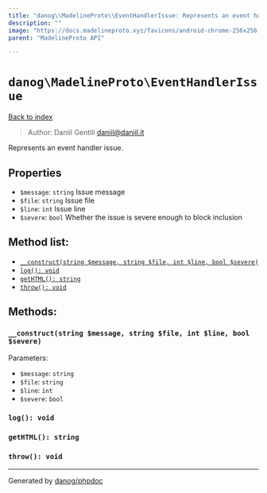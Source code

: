 ```yaml
---
title: "danog\\MadelineProto\\EventHandlerIssue: Represents an event handler issue."
description: ""
image: "https://docs.madelineproto.xyz/favicons/android-chrome-256x256.png"
parent: "MadelineProto API"

---
```

# `danog\MadelineProto\EventHandlerIssue`
[Back to index](../../index.html)

> Author: Daniil Gentili <daniil@daniil.it>  
  

Represents an event handler issue.  



## Properties
* `$message`: `string` Issue message
* `$file`: `string` Issue file
* `$line`: `int` Issue line
* `$severe`: `bool` Whether the issue is severe enough to block inclusion

## Method list:
* [`__construct(string $message, string $file, int $line, bool $severe)`](#__construct-string-message-string-file-int-line-bool-severe)
* [`log(): void`](#log-void)
* [`getHTML(): string`](#gethtml-string)
* [`throw(): void`](#throw-void)

## Methods:
### `__construct(string $message, string $file, int $line, bool $severe)`




Parameters:

* `$message`: `string`   
* `$file`: `string`   
* `$line`: `int`   
* `$severe`: `bool`   



### `log(): void`





### `getHTML(): string`





### `throw(): void`





---
Generated by [danog/phpdoc](https://phpdoc.daniil.it)
